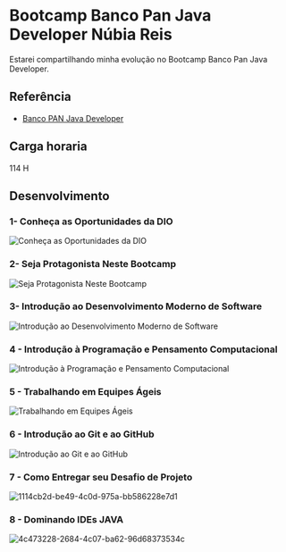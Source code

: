 
#  Bootcamp Banco Pan Java Developer Núbia Reis

Estarei compartilhando minha evolução no  Bootcamp Banco Pan Java Developer.

## Referência

 - [Banco PAN Java Developer](https://www.dio.me/bootcamp/banco-pan-java-developer)



## Carga horaria
114 H


## Desenvolvimento

### 1- Conheça as Oportunidades da DIO

![Conheça as Oportunidades da DIO](https://user-images.githubusercontent.com/112019351/222118575-af2c69be-ce58-4a82-8069-5fec76e5d283.jpg)



### 2- Seja Protagonista Neste Bootcamp
![Seja Protagonista Neste Bootcamp](https://user-images.githubusercontent.com/112019351/222115713-2dd13310-de29-4899-9305-28394654eb71.jpeg)


### 3- Introdução ao Desenvolvimento Moderno de Software
![Introdução ao Desenvolvimento Moderno de Software](https://user-images.githubusercontent.com/112019351/222118917-afd3fa9a-de0c-44a7-9844-7ad025d96ddf.jpg)

### 4 - Introdução à Programação e Pensamento Computacional
![Introdução à Programação e Pensamento Computacional](https://user-images.githubusercontent.com/112019351/222119087-0a72bc1a-01e0-42c3-a3a6-b87f4a4bf27e.jpg)


### 5 - Trabalhando em Equipes Ágeis
![Trabalhando em Equipes Ágeis](https://user-images.githubusercontent.com/112019351/222115725-ba1d829c-92f2-4a75-a9bd-4cc0ca0427e8.jpeg)

### 6 - Introdução ao Git e ao GitHub
![Introdução ao Git e ao GitHub](https://user-images.githubusercontent.com/112019351/222115718-72efafa6-30ae-4e19-ba2c-3f8add7503fa.jpeg)

### 7 - Como Entregar seu Desafio de Projeto
![1114cb2d-be49-4c0d-975a-bb586228e7d1](https://user-images.githubusercontent.com/112019351/224410687-0a8bd563-406c-479d-9342-8be11746b3c7.jpg) 

### 8 - Dominando IDEs JAVA
![4c473228-2684-4c07-ba62-96d68373534c](https://user-images.githubusercontent.com/112019351/224407794-387cdcfb-4d3e-4627-853c-057c92f087f9.jpg)




